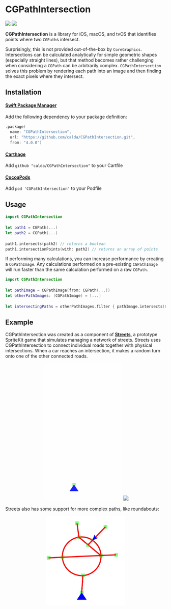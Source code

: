 # CGPathIntersection

[![](https://img.shields.io/endpoint?url=https%3A%2F%2Fswiftpackageindex.com%2Fapi%2Fpackages%2Fcalda%2FCGPathIntersection%2Fbadge%3Ftype%3Dswift-versions)](https://swiftpackageindex.com/calda/CGPathIntersection) [![](https://img.shields.io/endpoint?url=https%3A%2F%2Fswiftpackageindex.com%2Fapi%2Fpackages%2Fcalda%2FCGPathIntersection%2Fbadge%3Ftype%3Dplatforms)](https://swiftpackageindex.com/calda/CGPathIntersection)

**CGPathIntersection** is a library for iOS, macOS, and tvOS that identifies points where two `CGPath`s intersect.

Surprisingly, this is not provided out-of-the-box by `CoreGraphics`. Intersections can be calculated analytically for simple geometric shapes (especially straight lines), but that method becomes rather challenging when considering a `CGPath` can be arbitrarily complex. `CGPathIntersection` solves this problem by rendering each path into an image and then finding the exact pixels where they intersect.

## Installation
#### [Swift Package Manager](https://www.swift.org/package-manager/)
Add the following dependency to your package definition:

```swift
.package(
  name: "CGPathIntersection",
  url: "https://github.com/calda/CGPathIntersection.git",
  from: "4.0.0")
```

#### [Carthage](https://github.com/Carthage/Carthage)
Add `github "calda/CGPathIntersection"` to your Cartfile

#### [CocoaPods](https://github.com/cocoapods/cocoapods)
Add `pod 'CGPathIntersection'` to your Podfile

## Usage

```swift
import CGPathIntersection

let path1 = CGPath(...)
let path2 = CGPath(...)
        
path1.intersects(path2) // returns a boolean
path1.intersectionPoints(with: path2) // returns an array of points
```

If performing many calculations, you can increase performance by creating a `CGPathImage`. Any calculations performed on a pre-existing `CGPathImage` will run faster than the same calculation performed on a raw `CGPath`.

```swift
import CGPathIntersection

let pathImage = CGPathImage(from: CGPath(...))
let otherPathImages: [CGPathImage] = [...]

let intersectingPaths = otherPathImages.filter { pathImage.intersects($0) }
```

## Example

CGPathIntersection was created as a component of **[Streets](http://github.com/calda/Streets)**, a prototype SpriteKit game that simulates managing a network of streets. Streets uses CGPathIntersection to connect individual roads together with physical intersections. When a car reaches an intersection, it makes a random turn onto one of the other connected roads.

<p align="center">
    <img src="images/streets.gif" width=250px> <img src="images/streets 2.gif" width=250px>
</p>

Streets also has some support for more complex paths, like roundabouts:

<p align="center">
    <img src="images/roundabout.jpg" width=250px>
</p>
